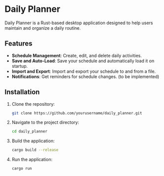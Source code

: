 # Daily Planner

Daily Planner is a Rust-based desktop application designed to help users maintain and organize a daily routine.

## Features

- **Schedule Management**: Create, edit, and delete daily activities.
- **Save and Auto-Load**: Save your schedule and automatically load it on startup.
- **Import and Export**: Import and export your schedule to and from a file.
- **Notifications**: Get reminders for schedule changes. (to be implemented)

## Installation

1. Clone the repository:
    ```sh
    git clone https://github.com/yourusername/daily_planner.git
    ```
2. Navigate to the project directory:
    ```sh
    cd daily_planner
    ```
3. Build the application:
    ```sh
    cargo build --release
    ```
4. Run the application:
    ```sh
    cargo run
    ```
